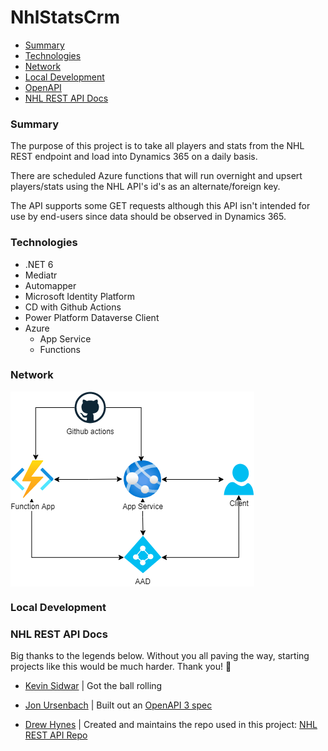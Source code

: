 # NhlStatsCrm

- [Summary](#summary)
- [Technologies](#technologies)
- [Network](#network)
- [Local Development](#local-development)
- [OpenAPI](./docs/OpenAPI.md)
- [NHL REST API Docs](#nhl-rest-api-docs)

### Summary

The purpose of this project is to take all players and stats from the NHL REST endpoint and load into Dynamics 365 on a daily basis.

There are scheduled Azure functions that will run overnight and upsert players/stats using the NHL API's id's as an alternate/foreign key.

The API supports some GET requests although this API isn't intended for use by end-users since data should be observed in Dynamics 365.

### Technologies

- .NET 6
- Mediatr
- Automapper
- Microsoft Identity Platform
- CD with Github Actions
- Power Platform Dataverse Client
- Azure
  - App Service
  - Functions

### Network

<div>
  <img align="center" src="./docs/img/NhlStatsCrmAzure.png" />
</div>

### Local Development

### NHL REST API Docs

Big thanks to the legends below. Without you all paving the way, starting projects like this would be much harder. Thank you! 🙏

- [Kevin Sidwar](https://www.kevinsidwar.com/) | Got the ball rolling

- [Jon Ursenbach](https://github.com/erunion) | Built out an [OpenAPI 3 spec](https://github.com/erunion/sport-api-specifications)

- [Drew Hynes](https://github.com/dword4) | Created and maintains the repo used in this project: [NHL REST API Repo](https://gitlab.com/dword4/nhlapi)
